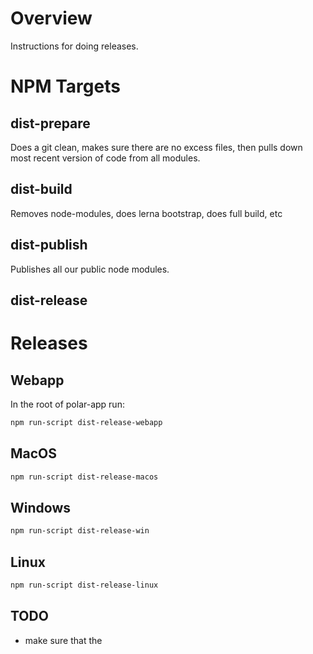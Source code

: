 # Overview

Instructions for doing releases.

# NPM Targets

## dist-prepare

Does a git clean, makes sure there are no excess files, then pulls down most recent version of code from all modules. 

## dist-build

Removes node-modules, does lerna bootstrap, does full build, etc

## dist-publish

Publishes all our public node modules.

## dist-release

# Releases

## Webapp

In the root of polar-app run:

```bash
npm run-script dist-release-webapp
```

## MacOS

```bash
npm run-script dist-release-macos
```

## Windows

```bash
npm run-script dist-release-win
```

## Linux

```bash
npm run-script dist-release-linux
```

## TODO

- make sure that the 

